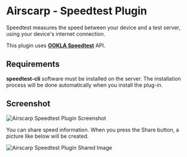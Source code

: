 # Airscarp - Speedtest Plugin

Speedtest measures the speed between your device and a test server, using your device's internet connection.

This plugin uses [**OOKLA Speedtest**](https://www.speedtest.net/) API.

## Requirements
**speedtest-cli** software must be installed on the server. The installation process will be done automatically when you install the plug-in.

## Screenshot
![Airscarp Speedtest Plugin Screenshot](https://airscarp.github.io/plugin.speedtest/screenhsots/index.png)

You can share speed information. When you press the Share button, a picture like below will be created.

![Airscarp Speedtest Plugin Shared Image](https://www.speedtest.net/result/8270154662.png)
